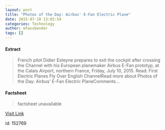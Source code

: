 ```yaml
---
layout: post
title: "Photos of the Day: Airbus' E-Fan Electric Plane"
date: 2015-07-10 13:03:54
categories: Technology
author: mfassbender
tags: []
---
```



#### Extract
>French pilot Didier Esteyne prepares to exit the cockpit after crossing the Channel with his European planemaker Airbus E-Fan prototyp, at the Calais Airport, northern France, Friday, July 10, 2015. Read: First Electric Planes Fly Over English ChannelRead more about Photos of the Day: Airbus&#039; E-Fan Electric PlaneComments...

#### Factsheet
>factsheet unavailable

[Visit Link](http://www.pddnet.com/news/2015/07/photos-day-airbus-e-fan-electric-plane)

id:  152769


